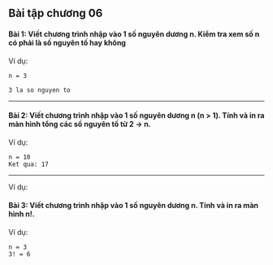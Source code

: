 ## Bài tập chương 06
#### Bài 1: Viết chương trình nhập vào 1 số nguyên dương n. Kiểm tra xem số n có phải là số nguyên tố hay không

Ví dụ:
```
n = 3

3 la so nguyen to
```

---

#### Bài 2: Viết chương trình nhập vào 1 số nguyên dương n (n > 1). Tính và in ra màn hình tổng các số nguyên tố từ 2 -> n.

Ví dụ:
```
n = 10
Ket qua: 17
```

---

Ví dụ:

#### Bài 3: Viết chương trình nhập vào 1 số nguyên dương n. Tính và in ra màn hình **n!**.

Ví dụ:
```
n = 3
3! = 6
```
